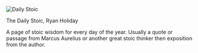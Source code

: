 <img src="https://images-na.ssl-images-amazon.com/images/I/51mZNhKc9iL._SX329_BO1,204,203,200_.jpg" id="cover" alt="Daily Stoic"/>
<p id="title">The Daily Stoic, Ryan Holiday</p>

A page of stoic wisdom for every day of the year. Usually a quote or passage from Marcus Aurelius or another great stoic thinker then exposition from the author.
